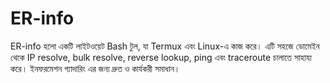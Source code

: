 # ER-info
ER-info হলো একটি লাইটওয়েট Bash টুল, যা Termux এবং Linux-এ কাজ করে। এটি সহজে ডোমেইন থেকে IP resolve, bulk resolve, reverse lookup, ping এবং traceroute চালাতে সাহায্য করে। ইনফরমেশন গ্যাদারিং এর জন্য দ্রুত ও কার্যকরী সমাধান।
